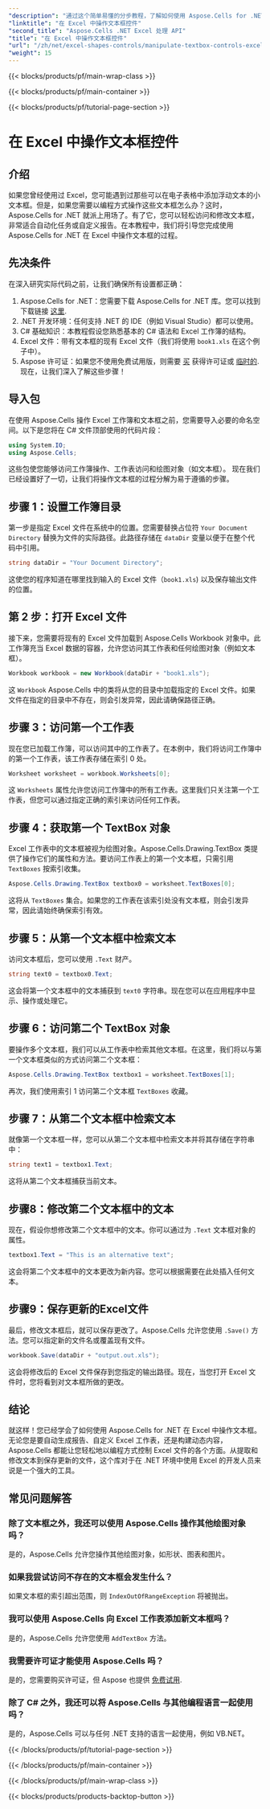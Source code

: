 ```yaml
---
"description": "通过这个简单易懂的分步教程，了解如何使用 Aspose.Cells for .NET 操作 Excel 中的文本框。"
"linktitle": "在 Excel 中操作文本框控件"
"second_title": "Aspose.Cells .NET Excel 处理 API"
"title": "在 Excel 中操作文本框控件"
"url": "/zh/net/excel-shapes-controls/manipulate-textbox-controls-excel/"
"weight": 15
---
```


{{< blocks/products/pf/main-wrap-class >}}

{{< blocks/products/pf/main-container >}}

{{< blocks/products/pf/tutorial-page-section >}}

# 在 Excel 中操作文本框控件

## 介绍
如果您曾经使用过 Excel，您可能遇到过那些可以在电子表格中添加浮动文本的小文本框。但是，如果您需要以编程方式操作这些文本框怎么办？这时，Aspose.Cells for .NET 就派上用场了。有了它，您可以轻松访问和修改文本框，非常适合自动化任务或自定义报告。在本教程中，我们将引导您完成使用 Aspose.Cells for .NET 在 Excel 中操作文本框的过程。
## 先决条件
在深入研究实际代码之前，让我们确保所有设置都正确：
1. Aspose.Cells for .NET：您需要下载 Aspose.Cells for .NET 库。您可以找到下载链接 [这里](https://releases。aspose.com/cells/net/).
2. .NET 开发环境：任何支持 .NET 的 IDE（例如 Visual Studio）都可以使用。
3. C# 基础知识：本教程假设您熟悉基本的 C# 语法和 Excel 工作簿的结构。
4. Excel 文件：带有文本框的现有 Excel 文件（我们将使用 `book1.xls` 在这个例子中）。
5. Aspose 许可证：如果您不使用免费试用版，则需要 [买](https://purchase.aspose.com/buy) 获得许可证或 [临时的](https://purchase。aspose.com/temporary-license/).
现在，让我们深入了解这些步骤！
## 导入包
在使用 Aspose.Cells 操作 Excel 工作簿和文本框之前，您需要导入必要的命名空间。以下是您将在 C# 文件顶部使用的代码片段：
```csharp
using System.IO;
using Aspose.Cells;
```
这些包使您能够访问工作簿操作、工作表访问和绘图对象（如文本框）。
现在我们已经设置好了一切，让我们将操作文本框的过程分解为易于遵循的步骤。
## 步骤 1：设置工作簿目录
第一步是指定 Excel 文件在系统中的位置。您需要替换占位符 `Your Document Directory` 替换为文件的实际路径。此路径存储在 `dataDir` 变量以便于在整个代码中引用。
```csharp
string dataDir = "Your Document Directory";
```
这使您的程序知道在哪里找到输入的 Excel 文件（`book1.xls`) 以及保存输出文件的位置。
## 第 2 步：打开 Excel 文件
接下来，您需要将现有的 Excel 文件加载到 Aspose.Cells Workbook 对象中。此工作簿充当 Excel 数据的容器，允许您访问其工作表和任何绘图对象（例如文本框）。
```csharp
Workbook workbook = new Workbook(dataDir + "book1.xls");
```
这 `Workbook` Aspose.Cells 中的类将从您的目录中加载指定的 Excel 文件。如果文件在指定的目录中不存在，则会引发异常，因此请确保路径正确。
## 步骤 3：访问第一个工作表
现在您已加载工作簿，可以访问其中的工作表了。在本例中，我们将访问工作簿中的第一个工作表，该工作表存储在索引 0 处。
```csharp
Worksheet worksheet = workbook.Worksheets[0];
```
这 `Worksheets` 属性允许您访问工作簿中的所有工作表。这里我们只关注第一个工作表，但您可以通过指定正确的索引来访问任何工作表。
## 步骤 4：获取第一个 TextBox 对象
Excel 工作表中的文本框被视为绘图对象。Aspose.Cells.Drawing.TextBox 类提供了操作它们的属性和方法。要访问工作表上的第一个文本框，只需引用 `TextBoxes` 按索引收集。
```csharp
Aspose.Cells.Drawing.TextBox textbox0 = worksheet.TextBoxes[0];
```
这将从 `TextBoxes` 集合。如果您的工作表在该索引处没有文本框，则会引发异常，因此请始终确保索引有效。
## 步骤 5：从第一个文本框中检索文本
访问文本框后，您可以使用 `.Text` 财产。
```csharp
string text0 = textbox0.Text;
```
这会将第一个文本框中的文本捕获到 `text0` 字符串。现在您可以在应用程序中显示、操作或处理它。
## 步骤 6：访问第二个 TextBox 对象
要操作多个文本框，我们可以从工作表中检索其他文本框。在这里，我们将以与第一个文本框类似的方式访问第二个文本框：
```csharp
Aspose.Cells.Drawing.TextBox textbox1 = worksheet.TextBoxes[1];
```
再次，我们使用索引 1 访问第二个文本框 `TextBoxes` 收藏。
## 步骤 7：从第二个文本框中检索文本
就像第一个文本框一样，您可以从第二个文本框中检索文本并将其存储在字符串中：
```csharp
string text1 = textbox1.Text;
```
这将从第二个文本框捕获当前文本。
## 步骤8：修改第二个文本框中的文本
现在，假设你想修改第二个文本框中的文本。你可以通过为 `.Text` 文本框对象的属性。
```csharp
textbox1.Text = "This is an alternative text";
```
这会将第二个文本框中的文本更改为新内容。您可以根据需要在此处插入任何文本。
## 步骤9：保存更新的Excel文件
最后，修改文本框后，就可以保存更改了。Aspose.Cells 允许您使用 `.Save()` 方法。您可以指定新的文件名或覆盖现有文件。
```csharp
workbook.Save(dataDir + "output.out.xls");
```
这会将修改后的 Excel 文件保存到您指定的输出路径。现在，当您打开 Excel 文件时，您将看到对文本框所做的更改。
## 结论
就这样！您已经学会了如何使用 Aspose.Cells for .NET 在 Excel 中操作文本框。无论您是要自动生成报告、自定义 Excel 工作表，还是构建动态内容，Aspose.Cells 都能让您轻松地以编程方式控制 Excel 文件的各个方面。从提取和修改文本到保存更新的文件，这个库对于在 .NET 环境中使用 Excel 的开发人员来说是一个强大的工具。
## 常见问题解答
### 除了文本框之外，我还可以使用 Aspose.Cells 操作其他绘图对象吗？
是的，Aspose.Cells 允许您操作其他绘图对象，如形状、图表和图片。
### 如果我尝试访问不存在的文本框会发生什么？
如果文本框的索引超出范围，则 `IndexOutOfRangeException` 将被抛出。
### 我可以使用 Aspose.Cells 向 Excel 工作表添加新文本框吗？
是的，Aspose.Cells 允许您使用 `AddTextBox` 方法。
### 我需要许可证才能使用 Aspose.Cells 吗？
是的，您需要购买许可证，但 Aspose 也提供 [免费试用](https://releases。aspose.com/).
### 除了 C# 之外，我还可以将 Aspose.Cells 与其他编程语言一起使用吗？
是的，Aspose.Cells 可以与任何 .NET 支持的语言一起使用，例如 VB.NET。

{{< /blocks/products/pf/tutorial-page-section >}}

{{< /blocks/products/pf/main-container >}}

{{< /blocks/products/pf/main-wrap-class >}}

{{< blocks/products/products-backtop-button >}}